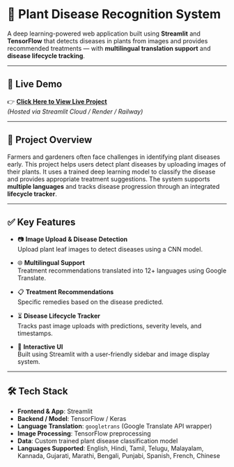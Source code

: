 # 🌿 Plant Disease Recognition System

A deep learning-powered web application built using **Streamlit** and **TensorFlow** that detects diseases in plants from images and provides recommended treatments — with **multilingual translation support** and **disease lifecycle tracking**.

---

## 🚀 Live Demo

👉 **[Click Here to View Live Project]((https://plant-disease-recognition-using-cnn.onrender.com))**  
*(Hosted via Streamlit Cloud / Render / Railway)*

---

## 🧠 Project Overview

Farmers and gardeners often face challenges in identifying plant diseases early. This project helps users detect plant diseases by uploading images of their plants. It uses a trained deep learning model to classify the disease and provides appropriate treatment suggestions. The system supports **multiple languages** and tracks disease progression through an integrated **lifecycle tracker**.

---

## ✅ Key Features

- 📷 **Image Upload & Disease Detection**  
  Upload plant leaf images to detect diseases using a CNN model.

- 🌐 **Multilingual Support**  
  Treatment recommendations translated into 12+ languages using Google Translate.

- 📋 **Treatment Recommendations**  
  Specific remedies based on the disease predicted.

- ⏳ **Disease Lifecycle Tracker**  
  Tracks past image uploads with predictions, severity levels, and timestamps.

- 🎨 **Interactive UI**  
  Built using Streamlit with a user-friendly sidebar and image display system.

---

## 🛠️ Tech Stack

- **Frontend & App**: Streamlit  
- **Backend / Model**: TensorFlow / Keras  
- **Language Translation**: `googletrans` (Google Translate API wrapper)  
- **Image Processing**: TensorFlow preprocessing  
- **Data**: Custom trained plant disease classification model  
- **Languages Supported**: English, Hindi, Tamil, Telugu, Malayalam, Kannada, Gujarati, Marathi, Bengali, Punjabi, Spanish, French, Chinese

